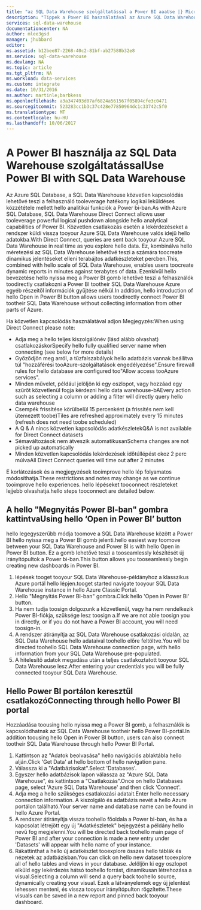 ```yaml
---
title: "az SQL Data Warehouse szolgáltatással a Power BI aaaUse |} Microsoft Docs"
description: "Tippek a Power BI használatával az Azure SQL Data Warehouse adattárházzal történő, megoldások."
services: sql-data-warehouse
documentationcenter: NA
author: mlee3gsd
manager: jhubbard
editor: 
ms.assetid: b12bee87-2268-40c2-81bf-ab27588b32e8
ms.service: sql-data-warehouse
ms.devlang: NA
ms.topic: article
ms.tgt_pltfrm: NA
ms.workload: data-services
ms.custom: integrate
ms.date: 10/31/2016
ms.author: martinle;barbkess
ms.openlocfilehash: a3a347493d07af6824a561567f05894cfe3c0471
ms.sourcegitcommit: 523283cc1b3c37c428e77850964dc1c33742c5f0
ms.translationtype: MT
ms.contentlocale: hu-HU
ms.lasthandoff: 10/06/2017
---
```

# <a name="use-power-bi-with-sql-data-warehouse"></a><span data-ttu-id="c62dd-103">A Power BI használja az SQL Data Warehouse szolgáltatással</span><span class="sxs-lookup"><span data-stu-id="c62dd-103">Use Power BI with SQL Data Warehouse</span></span>
<span data-ttu-id="c62dd-104">Az Azure SQL Database, a SQL Data Warehouse közvetlen kapcsolódás lehetővé teszi a felhasználó tooleverage hatékony logikai leküldéses közzététele mellett hello analitikai funkciók a Power bi-ban.</span><span class="sxs-lookup"><span data-stu-id="c62dd-104">As with Azure SQL Database, SQL Data Warehouse Direct Connect allows user tooleverage powerful logical pushdown alongside hello analytical capabilities of Power BI.</span></span>  <span data-ttu-id="c62dd-105">Közvetlen csatlakozás esetén a lekérdezéseket a rendszer küldi vissza tooyour Azure SQL Data Warehouse valós idejű hello adatokba.</span><span class="sxs-lookup"><span data-stu-id="c62dd-105">With Direct Connect, queries are sent back tooyour Azure SQL Data Warehouse in real time as you explore hello data.</span></span>  <span data-ttu-id="c62dd-106">Ez, kombinálva hello méretezési az SQL Data Warehouse lehetővé teszi a számára toocreate dinamikus jelentéseket elleni terabájtos adatkészleteket percben.</span><span class="sxs-lookup"><span data-stu-id="c62dd-106">This, combined with hello scale of SQL Data Warehouse, enables users toocreate dynamic reports in minutes against terabytes of data.</span></span>  <span data-ttu-id="c62dd-107">Ezenkívül hello bevezetése hello nyissa meg a Power BI gomb lehetővé teszi a felhasználók toodirectly csatlakozni a Power BI tootheir SQL Data Warehouse Azure egyéb részeitől információk gyűjtése nélkül.</span><span class="sxs-lookup"><span data-stu-id="c62dd-107">In addition, hello introduction of hello Open in Power BI button allows users toodirectly connect Power BI tootheir SQL Data Warehouse without collecting information from other parts of Azure.</span></span>

<span data-ttu-id="c62dd-108">Ha közvetlen kapcsolódás használatával adjon Megjegyzés:</span><span class="sxs-lookup"><span data-stu-id="c62dd-108">When using Direct Connect please note:</span></span>

* <span data-ttu-id="c62dd-109">Adja meg a hello teljes kiszolgálónév (lásd alább olvashat) csatlakozáskor</span><span class="sxs-lookup"><span data-stu-id="c62dd-109">Specify hello fully qualified server name when connecting (see below for more details)</span></span>
* <span data-ttu-id="c62dd-110">Győződjön meg arról, a tűzfalszabályok hello adatbázis vannak beállítva túl "hozzáférési tooAzure-szolgáltatások engedélyezése".</span><span class="sxs-lookup"><span data-stu-id="c62dd-110">Ensure firewall rules for hello database are configured too"Allow access tooAzure services".</span></span>
* <span data-ttu-id="c62dd-111">Minden művelet, például jelöljön ki egy oszlopot, vagy hozzáad egy szűrőt közvetlenül fogja kérdezni hello data warehouse-bA</span><span class="sxs-lookup"><span data-stu-id="c62dd-111">Every action such as selecting a column or adding a filter will  directly query hello data warehouse</span></span>
* <span data-ttu-id="c62dd-112">Csempék frissítése körülbelül 15 percenként (a frissítés nem kell ütemezett toobe)</span><span class="sxs-lookup"><span data-stu-id="c62dd-112">Tiles are refreshed approximately every 15 minutes (refresh does not need toobe scheduled)</span></span>
* <span data-ttu-id="c62dd-113">A Q & A nincs közvetlen kapcsolódás adatkészletek</span><span class="sxs-lookup"><span data-stu-id="c62dd-113">Q&A is not available for Direct Connect datasets</span></span>
* <span data-ttu-id="c62dd-114">Sémaváltozások nem átveszik automatikusan</span><span class="sxs-lookup"><span data-stu-id="c62dd-114">Schema changes are not picked up automatically</span></span>
* <span data-ttu-id="c62dd-115">Minden közvetlen kapcsolódás lekérdezések időtúllépést okoz 2 perc múlva</span><span class="sxs-lookup"><span data-stu-id="c62dd-115">All Direct Connect queries will time out after 2 minutes</span></span>

<span data-ttu-id="c62dd-116">E korlátozások és a megjegyzések tooimprove hello lép folyamatos módosíthatja.</span><span class="sxs-lookup"><span data-stu-id="c62dd-116">These restrictions and notes may change as we continue tooimprove hello experiences.</span></span> <span data-ttu-id="c62dd-117">hello lépéseket tooconnect részleteket lejjebb olvashatja.</span><span class="sxs-lookup"><span data-stu-id="c62dd-117">hello steps tooconnect are detailed below.</span></span>  

## <a name="using-hello-open-in-power-bi-button"></a><span data-ttu-id="c62dd-118">A hello "Megnyitás Power BI-ban" gombra kattintva</span><span class="sxs-lookup"><span data-stu-id="c62dd-118">Using hello ‘Open in Power BI’ button</span></span>
<span data-ttu-id="c62dd-119">hello legegyszerűbb módja toomove a SQL Data Warehouse között a Power BI hello nyissa meg a Power BI gomb jelenti.</span><span class="sxs-lookup"><span data-stu-id="c62dd-119">hello easiest way toomove between your SQL Data Warehouse and Power BI is with hello Open in Power BI button.</span></span> <span data-ttu-id="c62dd-120">Ez a gomb lehetővé teszi a tooseamlessly készítését új irányítópultok a Power bi-ban.</span><span class="sxs-lookup"><span data-stu-id="c62dd-120">This button allows you tooseamlessly begin creating new dashboards in Power BI.</span></span>  

1. <span data-ttu-id="c62dd-121">lépések tooget tooyour SQL Data Warehouse-példányhoz a klasszikus Azure portál hello lépjen.</span><span class="sxs-lookup"><span data-stu-id="c62dd-121">tooget started navigate tooyour SQL Data Warehouse instance in hello Azure Classic Portal.</span></span>
2. <span data-ttu-id="c62dd-122">Hello "Megnyitás Power BI-ban" gombra.</span><span class="sxs-lookup"><span data-stu-id="c62dd-122">Click hello 'Open in Power BI' button.</span></span>
3. <span data-ttu-id="c62dd-123">Ha nem tudja toosign dolgozunk a közvetlenül, vagy ha nem rendelkezik Power BI-fiókja, szüksége lesz toosign a.</span><span class="sxs-lookup"><span data-stu-id="c62dd-123">If we are not able toosign you in directly, or if you do not have a Power BI account, you will need toosign-in.</span></span>  
4. <span data-ttu-id="c62dd-124">A rendszer átirányítja az SQL Data Warehouse csatlakozási oldalán, az SQL Data Warehouse hello adataival toohello előre feltöltve.</span><span class="sxs-lookup"><span data-stu-id="c62dd-124">You will be directed toohello SQL Data Warehouse connection page, with hello information from your SQL Data Warehouse pre-populated.</span></span>
5. <span data-ttu-id="c62dd-125">A hitelesítő adatok megadása után a teljes csatlakoztatott tooyour SQL Data Warehouse lesz.</span><span class="sxs-lookup"><span data-stu-id="c62dd-125">After entering your credentials you will be fully connected tooyour SQL Data Warehouse.</span></span>

## <a name="connecting-through-hello-power-bi-portal"></a><span data-ttu-id="c62dd-126">Hello Power BI portálon keresztül csatlakozó</span><span class="sxs-lookup"><span data-stu-id="c62dd-126">Connecting through hello Power BI portal</span></span>
<span data-ttu-id="c62dd-127">Hozzáadása toousing hello nyissa meg a Power BI gomb, a felhasználók is kapcsolódhatnak az SQL Data Warehouse tootheir hello Power BI-portál.</span><span class="sxs-lookup"><span data-stu-id="c62dd-127">In addition toousing hello Open in Power BI button, users can also connect tootheir SQL Data Warehouse through hello Power BI Portal.</span></span>

1. <span data-ttu-id="c62dd-128">Kattintson az "Adatok beolvasása" hello navigációs ablaktábla hello alján.</span><span class="sxs-lookup"><span data-stu-id="c62dd-128">Click 'Get Data' at hello bottom of hello navigation pane.</span></span>
2. <span data-ttu-id="c62dd-129">Válassza ki a "Adatbázisokat".</span><span class="sxs-lookup"><span data-stu-id="c62dd-129">Select 'Databases'.</span></span>
3. <span data-ttu-id="c62dd-130">Egyszer hello adatbázisok lapon válassza az "Azure SQL Data Warehouse", és kattintson a "Csatlakozás".</span><span class="sxs-lookup"><span data-stu-id="c62dd-130">Once on hello Databases page, select 'Azure SQL Data Warehouse' and then click 'Connect'.</span></span>
4. <span data-ttu-id="c62dd-131">Adja meg a hello szükséges csatlakozási adatait.</span><span class="sxs-lookup"><span data-stu-id="c62dd-131">Enter hello necessary connection information.</span></span>  <span data-ttu-id="c62dd-132">A kiszolgáló és adatbázis nevét a hello Azure portálon található.</span><span class="sxs-lookup"><span data-stu-id="c62dd-132">Your server name and database name can be found in hello Azure Portal.</span></span>
5. <span data-ttu-id="c62dd-133">A rendszer átirányítja vissza toohello főoldala a Power bi-ban, és ha a kapcsolat létrejött egy új "Adatkészletek" bejegyzést a példány hello nevű fog megjelenni.</span><span class="sxs-lookup"><span data-stu-id="c62dd-133">You will be directed back toohello main page of Power BI and after your connection is made a new entry under 'Datasets' will appear with hello name of your instance.</span></span>  
6. <span data-ttu-id="c62dd-134">Rákattinthat a hello új adatkészlet tooexplore összes hello táblák és nézetek az adatbázisban.</span><span class="sxs-lookup"><span data-stu-id="c62dd-134">You can click on hello new dataset tooexplore all of hello tables and views in your database.</span></span> <span data-ttu-id="c62dd-135">Jelöljön ki egy oszlopot elküld egy lekérdezés hátsó toohello forrást, dinamikusan létrehozása a visual.</span><span class="sxs-lookup"><span data-stu-id="c62dd-135">Selecting a column will send a query back toohello source, dynamically creating your visual.</span></span> <span data-ttu-id="c62dd-136">Ezek a látványelemek egy új jelentést lehessen menteni, és vissza tooyour irányítópulton rögzítette.</span><span class="sxs-lookup"><span data-stu-id="c62dd-136">These visuals can be saved in a new report and pinned back tooyour dashboard.</span></span>

<!--Image references-->

<!--Article references-->
[SQL Data Warehouse development overview]:  ./sql-data-warehouse-overview-develop/
[SQL Data Warehouse integration overview]:  ./sql-data-warehouse-overview-integration/

<!--MSDN references-->

<!--Other Web references-->
